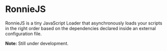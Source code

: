 # RonnieJS

RonnieJS is a tiny JavaScript Loader that asynchronously loads your scripts in the right order based on the dependencies declared inside an external configuration file.

**Note:** Still under development.